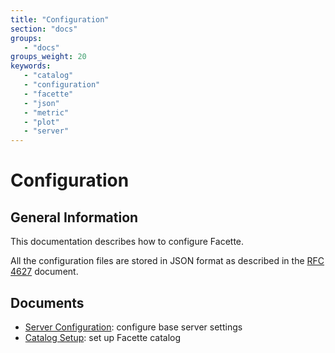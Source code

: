 ```yaml
---
title: "Configuration"
section: "docs"
groups:
   - "docs"
groups_weight: 20
keywords:
   - "catalog"
   - "configuration"
   - "facette"
   - "json"
   - "metric"
   - "plot"
   - "server"
---
```


# Configuration

## General Information

This documentation describes how to configure Facette.

All the configuration files are stored in JSON format as described in the [RFC 4627][0] document.

## Documents

 * [Server Configuration](/docs/configuration/server): configure base server settings
 * [Catalog Setup](/docs/configuration/catalog): set up Facette catalog


[0]: http://www.ietf.org/rfc/rfc4627.txt
